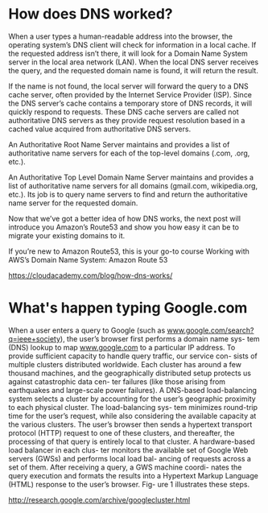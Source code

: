 # How does DNS worked?

When a user types a human-readable address into the browser, the operating system’s DNS client will check for information in a local cache. If the requested address isn’t there, it will look for a Domain Name System server in the local area network (LAN). When the local DNS server receives the query, and the requested domain name is found, it will return the result.

If the name is not found, the local server will forward the query to a DNS cache server, often provided by the Internet Service Provider (ISP). Since the DNS server’s cache contains a temporary store of DNS records, it will quickly respond to requests. These DNS cache servers are called not authoritative DNS servers as they provide request resolution based in a cached value acquired from authoritative DNS servers.

An Authoritative Root Name Server maintains and provides a list of authoritative name servers for each of the top-level domains (.com, .org, etc.).

An Authoritative Top Level Domain Name Server maintains and provides a list of authoritative name servers for all domains (gmail.com, wikipedia.org, etc.). Its job is to query name servers to find and return the authoritative name server for the requested domain.

Now that we’ve got a better idea of how DNS works, the next post will introduce you Amazon’s Route53 and show you how easy it can be to migrate your existing domains to it.

If you’re new to Amazon Route53, this is your go-to course Working with AWS’s Domain Name System: Amazon Route 53

https://cloudacademy.com/blog/how-dns-works/


# What's happen typing Google.com

When a user enters a query to Google (such as www.google.com/search?q=ieee+society), the user’s browser first performs a domain name sys- tem (DNS) lookup to map www.google.com to a particular IP address. To provide sufficient capacity to handle query traffic, our service con- sists of multiple clusters distributed worldwide. Each cluster has around a few thousand machines, and the geographically distributed setup protects us against catastrophic data cen- ter failures (like those arising from earthquakes and large-scale power failures). A DNS-based load-balancing system selects a cluster by accounting for the user’s geographic proximity to each physical cluster. The load-balancing sys- tem minimizes round-trip time for the user’s request, while also considering the available capacity at the various clusters.
The user’s browser then sends a hypertext transport protocol (HTTP) request to one of these clusters, and thereafter, the processing of that query is entirely local to that cluster. A hardware-based load balancer in each clus- ter monitors the available set of Google Web servers (GWSs) and performs local load bal- ancing of requests across a set of them. After receiving a query, a GWS machine coordi- nates the query execution and formats the results into a Hypertext Markup Language (HTML) response to the user’s browser. Fig- ure 1 illustrates these steps.




http://research.google.com/archive/googlecluster.html



